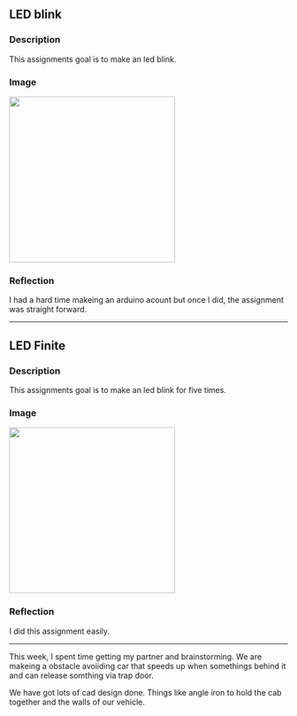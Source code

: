 ## LED blink

### Description
This assignments goal is to make an led blink.

### Image

<img src="Images/LEDblink.png" Width="300">

### Reflection

I had a hard time makeing an arduino acount but once I did, the assignment was straight forward.

---

## LED Finite

### Description
This assignments goal is to make an led blink for five times.

### Image

<img src="Images/LEDblink.png" Width="300">

### Reflection

I did this assignment easily.

---

This week, I spent time getting my partner and brainstorming. We are makeing a obstacle avoiiding car that speeds up when somethings behind it and can release somthing via trap door.




We have got lots of cad design done. Things like angle iron to hold the cab together and the walls of our vehicle.
